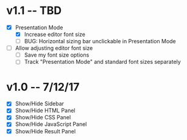 # v1.1 -- TBD

- [x] Presentation Mode
  - [x] Increase editor font size
  - [ ] BUG: Horizontal sizing bar unclickable in Presentation Mode
- [ ] Allow adjusting editor font size
  - [ ] Save my font size options
  - [ ] Track "Presentation Mode" and standard font sizes separately

# v1.0 -- 7/12/17

- [x] Show/Hide Sidebar
- [x] Show/Hide HTML Panel
- [x] Show/Hide CSS Panel
- [x] Show/Hide JavaScript Panel
- [x] Show/Hide Result Panel
